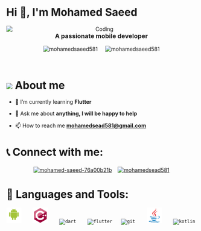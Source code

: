 <!-- # Hello, I’m Mohamed Saeed👋
<p align="center">
 <img  alt="Coding" src="https://cdn.dribbble.com/users/1162077/screenshots/3848914/programmer.gif" align="right" width="700"/>
</p>
- 🔭 I’m currently working on Flutter
- 🌱 I’m currently learning Flutter
- 👯 I’m looking to collaborate on LinkedIn
- 🤔 I’m looking for help with Documentation
- 💬 Ask me about flutter
- 📫 How to reach me: [LinkedIn -@mohamedsaeed](http://linkedin.com/in/mohamed-saeed-76a00b21b)  -->

# Hi 👋, I'm Mohamed Saeed
<p align="center">
 <img  alt="Coding" src="https://cdn.dribbble.com/users/1162077/screenshots/3848914/programmer.gif" align="right" width="700"/>
</p>
<h3 align="center">A passionate mobile developer</h3>
<div align="center">
   <img src="https://badges.pufler.dev/repos/mohamedsaeed581" alt="mohamedsaeed581"/>
   &nbsp; &nbsp;
   <img src="https://komarev.com/ghpvc/?username=mohamedsaeed581&label=Profile%20views&color=0e75b6&style=flat" alt="mohamedsaeed581" /> 
</div>

<!-- <p align="left"> <img src="https://komarev.com/ghpvc/?username=mohamedsaeed581&label=Profile%20views&color=0e75b6&style=flat" alt="mohamedsaeed581" /> </p>
 -->
<!-- <p align="left"> <a href="https://github.com/ryo-ma/github-profile-trophy"><img src="https://github-profile-trophy.vercel.app/?username=mohamedsaeed581" alt="mohamedsaeed581" /></a> </p> -->

<p align="left"> <a href="https://twitter.com/" target="blank"><img src="https://img.shields.io/twitter/follow/?logo=twitter&style=for-the-badge" alt="" /></a> </p>

# <img src="https://media.giphy.com/media/VgCDAzcKvsR6OM0uWg/giphy.gif" width="50" draggable="false" > About me

- 🌱 I’m currently learning **Flutter**

- 💬 Ask me about **anything, I will be happy to help**

- 📫 How to reach me **mohamedsead581@gmail.com**



# 📞 Connect with me:
<p align="center">
<a href="https://linkedin.com/in/mohamed-saeed-76a00b21b" target="blank"><img align="center" src="https://raw.githubusercontent.com/rahuldkjain/github-profile-readme-generator/master/src/images/icons/Social/linked-in-alt.svg" alt="mohamed-saeed-76a00b21b" height="30" width="40" /></a>
 &nbsp;&nbsp;
<a href="https://codeforces.com/profile/mohamedsead581" target="blank"><img align="center" src="https://raw.githubusercontent.com/rahuldkjain/github-profile-readme-generator/master/src/images/icons/Social/codeforces.svg" alt="mohamedsead581" height="30" width="40" /></a>
</p>


# 🧰 Languages and Tools:
<div align="center">
 <code><img src="https://raw.githubusercontent.com/devicons/devicon/master/icons/android/android-original-wordmark.svg" alt="android" width="40" height="40"/> </code>
 &nbsp;&nbsp;
 <code> <img src="https://raw.githubusercontent.com/devicons/devicon/master/icons/cplusplus/cplusplus-original.svg" alt="cplusplus" width="40" height="40"/> </code>
 &nbsp;&nbsp;
 <code> <img src="https://www.vectorlogo.zone/logos/dartlang/dartlang-icon.svg" alt="dart" width="40" height="40"/> </code>
 &nbsp;&nbsp;
 <code> <img src="https://www.vectorlogo.zone/logos/flutterio/flutterio-icon.svg" alt="flutter" width="40" height="40"/></code>
 &nbsp;&nbsp;
 <code> <img src="https://www.vectorlogo.zone/logos/git-scm/git-scm-icon.svg" alt="git" width="40" height="40"/> </code> 
 &nbsp;&nbsp;
 <code> <img src="https://raw.githubusercontent.com/devicons/devicon/master/icons/java/java-original.svg" alt="java" width="40" height="40"/> </code> 
&nbsp;&nbsp;
<code> <img src="https://www.vectorlogo.zone/logos/kotlinlang/kotlinlang-icon.svg" alt="kotlin" width="40" height="40"/> </code>
 &nbsp;&nbsp; </div>

<!-- <p><img align="left" src="https://github-readme-stats.vercel.app/api/top-langs?username=mohamedsaeed581&show_icons=true&locale=en&layout=compact" alt="mohamedsaeed581" /></p>

<p>&nbsp;<img align="center" src="https://github-readme-stats.vercel.app/api?username=mohamedsaeed581&show_icons=true&locale=en" alt="mohamedsaeed581" /></p>

<p><img align="center" src="https://github-readme-streak-stats.herokuapp.com/?user=mohamedsaeed581&" alt="mohamedsaeed581" /></p>
 -->
